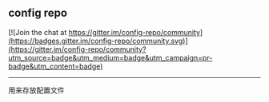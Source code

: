 ## config repo

[![Join the chat at https://gitter.im/config-repo/community](https://badges.gitter.im/config-repo/community.svg)](https://gitter.im/config-repo/community?utm_source=badge&utm_medium=badge&utm_campaign=pr-badge&utm_content=badge)

---

用来存放配置文件
